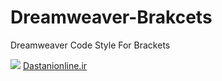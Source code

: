 Dreamweaver-Brakcets
====================
Dreamweaver Code Style For Brackets

<img src='http://dastanionline.ir/screanshot.png'>
<a href='http://dastanionline.ir/'>Dastanionline.ir</a>

